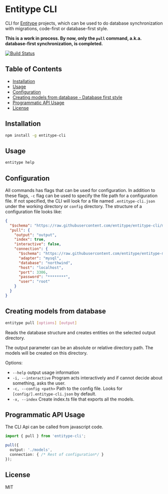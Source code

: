 # Entitype CLI

CLI for [Entitype][entitype-url] projects, which can be used to do database synchronization with migrations, code-first or database-first style.

__This is a work in process. By now, only the `pull` command, a.k.a. database-first synchronization, is completed.__

<!-- Badges section here. -->
[![Build Status](https://travis-ci.org/entitype/entitype-cli.svg?branch=master)][travis-badge-url]


## Table of Contents

* [Installation](#installation)
* [Usage](#usage)
* [Configuration](#configuration)
* [Creating models from database - Database first style](#creating-models-from-database)
* [Programmatic API Usage](#programmatic-usage)
* [License](#license)

## Installation

```bash
npm install -g entitype-cli
```

## Usage

```bash
entitype help
```

## Configuration

All commands has flags that can be used for configuration.
In addition to these flags, `-c` flag can be used to specify the file path for a configuration file. If not specified, the CLI will look for a file named `.entitype-cli.json` under the working directory or `config` directory.
The structure of a configuration file looks like:

```json
{
  "$schema": "https://raw.githubusercontent.com/entitype/entitype-cli/master/schema.json",
  "pull": {
    "output": "output",
    "index": true,
    "interactive": false,
    "connection": {
      "$schema": "https://raw.githubusercontent.com/entitype/entitype-mysql/master/schema.json",
      "adapter": "mysql",
      "database": "northwind",
      "host": "localhost",
      "port": 3306,
      "password": "********",
      "user": "root"
    }
  }
}
```

## Creating models from database

```bash
entitype pull [options] [output]
```

Reads the database structure and creates entities on the selected output directory.

The output parameter can be an absolute or relative directory path. The models will be created on this directory.

Options:

* `--help`               output usage information
* `-i, --interactive`    Program acts interactively and if cannot decide about something, asks the user.
* `-c, --config <path>`  Path to the config file. Looks for `[config/].entitype-cli.json` by default.
* `-x, --index`          Create index.ts file that exports all the models.

## Programmatic API Usage

The CLI Api can be called from javascript code.

```typescript
import { pull } from 'entitype-cli';

pull({
  output: './models',
  connection: { /* Rest of configuration*/ }
});

```

## License

MIT

[travis-badge-url]: https://travis-ci.org/entitype/entitype-cli

[entitype-url]: https://github.com/entitype/entitype
